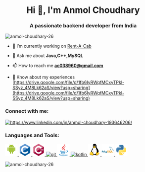 <h1 align="center">Hi 👋, I'm Anmol Choudhary</h1>
<h3 align="center">A passionate backend developer from India</h3>

<p align="left"> <img src="https://komarev.com/ghpvc/?username=anmol-choudhary-26&label=Profile%20views&color=0e75b6&style=flat" alt="anmol-choudhary-26" /> </p>

- 🔭 I’m currently working on [Rent-A-Cab](https://github.com/Anmol-Choudhary-26/rentalCab-app)

- 💬 Ask me about **Java,C++,MySQL**

- 📫 How to reach me **ac038960@gmail.com**

- 📄 Know about my experiences [https://drive.google.com/file/d/1fb6IyRWqfMCxyTPkl-SSyz_4M8Lk62aS/view?usp=sharing](https://drive.google.com/file/d/1fb6IyRWqfMCxyTPkl-SSyz_4M8Lk62aS/view?usp=sharing)

<h3 align="left">Connect with me:</h3>
<p align="left">
<a href="https://linkedin.com/in/https://www.linkedin.com/in/anmol-choudhary-193646206/" target="blank"><img align="center" src="https://raw.githubusercontent.com/rahuldkjain/github-profile-readme-generator/master/src/images/icons/Social/linked-in-alt.svg" alt="https://www.linkedin.com/in/anmol-choudhary-193646206/" height="30" width="40" /></a>
</p>

<h3 align="left">Languages and Tools:</h3>
<p align="left"> <a href="https://developer.android.com" target="_blank"> <img src="https://raw.githubusercontent.com/devicons/devicon/master/icons/android/android-original-wordmark.svg" alt="android" width="40" height="40"/> </a> <a href="https://www.cprogramming.com/" target="_blank"> <img src="https://raw.githubusercontent.com/devicons/devicon/master/icons/c/c-original.svg" alt="c" width="40" height="40"/> </a> <a href="https://www.w3schools.com/cpp/" target="_blank"> <img src="https://raw.githubusercontent.com/devicons/devicon/master/icons/cplusplus/cplusplus-original.svg" alt="cplusplus" width="40" height="40"/> </a> <a href="https://git-scm.com/" target="_blank"> <img src="https://www.vectorlogo.zone/logos/git-scm/git-scm-icon.svg" alt="git" width="40" height="40"/> </a> <a href="https://www.java.com" target="_blank"> <img src="https://raw.githubusercontent.com/devicons/devicon/master/icons/java/java-original.svg" alt="java" width="40" height="40"/> </a> <a href="https://kotlinlang.org" target="_blank"> <img src="https://www.vectorlogo.zone/logos/kotlinlang/kotlinlang-icon.svg" alt="kotlin" width="40" height="40"/> </a> <a href="https://www.linux.org/" target="_blank"> <img src="https://raw.githubusercontent.com/devicons/devicon/master/icons/linux/linux-original.svg" alt="linux" width="40" height="40"/> </a> <a href="https://www.mysql.com/" target="_blank"> <img src="https://raw.githubusercontent.com/devicons/devicon/master/icons/mysql/mysql-original-wordmark.svg" alt="mysql" width="40" height="40"/> </a> <a href="https://www.python.org" target="_blank"> <img src="https://raw.githubusercontent.com/devicons/devicon/master/icons/python/python-original.svg" alt="python" width="40" height="40"/> </a> </p>

<p><img align="center" src="https://github-readme-stats.vercel.app/api/top-langs?username=anmol-choudhary-26&show_icons=true&locale=en&layout=compact" alt="anmol-choudhary-26" /></p>

<!---
Anmol-choudhary-spec/Anmol-choudhary-spec is a ✨ special ✨ repository because its `README.md` (this file) appears on your GitHub profile.
You can click the Preview link to take a look at your changes.
--->
